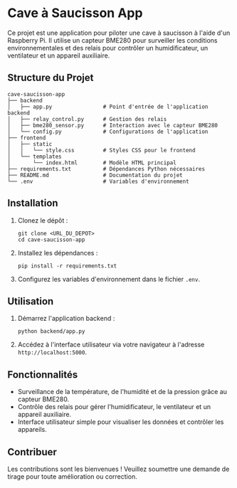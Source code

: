 # Cave à Saucisson App

Ce projet est une application pour piloter une cave à saucisson à l'aide d'un Raspberry Pi. Il utilise un capteur BME280 pour surveiller les conditions environnementales et des relais pour contrôler un humidificateur, un ventilateur et un appareil auxiliaire.

## Structure du Projet

```
cave-saucisson-app
├── backend
│   ├── app.py                # Point d'entrée de l'application backend
│   ├── relay_control.py      # Gestion des relais
│   ├── bme280_sensor.py      # Interaction avec le capteur BME280
│   └── config.py             # Configurations de l'application
├── frontend
│   ├── static
│   │   └── style.css         # Styles CSS pour le frontend
│   └── templates
│       └── index.html        # Modèle HTML principal
├── requirements.txt          # Dépendances Python nécessaires
├── README.md                 # Documentation du projet
└── .env                      # Variables d'environnement
```

## Installation

1. Clonez le dépôt :
   ```
   git clone <URL_DU_DEPOT>
   cd cave-saucisson-app
   ```

2. Installez les dépendances :
   ```
   pip install -r requirements.txt
   ```

3. Configurez les variables d'environnement dans le fichier `.env`.

## Utilisation

1. Démarrez l'application backend :
   ```
   python backend/app.py
   ```

2. Accédez à l'interface utilisateur via votre navigateur à l'adresse `http://localhost:5000`.

## Fonctionnalités

- Surveillance de la température, de l'humidité et de la pression grâce au capteur BME280.
- Contrôle des relais pour gérer l'humidificateur, le ventilateur et un appareil auxiliaire.
- Interface utilisateur simple pour visualiser les données et contrôler les appareils.

## Contribuer

Les contributions sont les bienvenues ! Veuillez soumettre une demande de tirage pour toute amélioration ou correction.